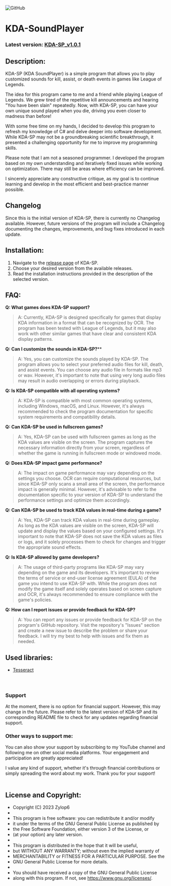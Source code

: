 
  ![GitHub](https://img.shields.io/github/license/Zylop6/KDA-SP?color=%23110&style=for-the-badge)  
# KDA-SoundPlayer

### Latest version:  [KDA-SP_v1.0.1](https://github.com/Zylop6/KDA-SP/releases/tag/v1.0.1)

## **Description:**
KDA-SP (KDA SoundPlayer) is a simple program that allows you to play customized sounds for kill, assist, or death events in games like League of Legends.

The idea for this program came to me and a friend while playing League of Legends. We grew tired of the repetitive kill announcements and hearing "You have been slain" repeatedly. Now, with KDA-SP, you can have your own unique sound played when you die, driving you even closer to madness than before!

With some free time on my hands, I decided to develop this program to refresh my knowledge of C# and delve deeper into software development. While KDA-SP may not be a groundbreaking scientific breakthrough, it presented a challenging opportunity for me to improve my programming skills.

Please note that I am not a seasoned programmer. I developed the program based on my own understanding and iteratively fixed issues while working on optimization. There may still be areas where efficiency can be improved.

I sincerely appreciate any constructive critique, as my goal is to continue learning and develop in the most efficient and best-practice manner possible.

## Changelog
Since this is the initial version of KDA-SP, there is currently no Changelog available. However, future versions of the program will include a Changelog documenting the changes, improvements, and bug fixes introduced in each update.
## Installation:
1.  Navigate to the [release page](https://github.com/Zylop6/KDA-SP/releases) of KDA-SP.
2.  Choose your desired version from the available releases.
3.  Read the installation instructions provided in the description of the selected version.

## FAQ:

**Q: What games does KDA-SP support?** 

> A: Currently, KDA-SP is designed specifically for games that display
> KDA information in a format that can be recognized by OCR. The program
> has been tested with League of Legends, but it may also work with
> other similar games that have clear and consistent KDA display
> patterns.
> 
**Q: Can I customize the sounds in KDA-SP?****

> A: Yes, you can customize the sounds played by KDA-SP. The program allows you to select your preferred audio files for kill, death, and assist events. You can choose any audio file in formats like mp3 or wav. However, it's important to note that using very long audio files may result in audio overlapping or errors during playback.

**Q: Is KDA-SP compatible with all operating systems?** 

> A: KDA-SP is compatible with most common operating systems, including
> Windows, macOS, and Linux. However, it's always recommended to check
> the program documentation for specific system requirements and
> compatibility details.

**Q: Can KDA-SP be used in fullscreen games?** 

> A: Yes, KDA-SP can be used with fullscreen games as long as the KDA
> values are visible on the screen. The program captures the necessary
> information directly from your screen, regardless of whether the game
> is running in fullscreen mode or windowed mode.

**Q: Does KDA-SP impact game performance?** 

> A: The impact on game performance may vary depending on the settings
> you choose. OCR can require computational resources, but since KDA-SP
> only scans a small area of the screen, the performance impact is
> generally minimal. However, it's advisable to refer to the
> documentation specific to your version of KDA-SP to understand the
> performance settings and optimize them accordingly.

**Q: Can KDA-SP be used to track KDA values in real-time during a game?** 

> A: Yes, KDA-SP can track KDA values in real-time during gameplay. As
> long as the KDA values are visible on the screen, KDA-SP will update
> and display the values based on your configured settings. It's
> important to note that KDA-SP does not save the KDA values as files or
> logs, and it solely processes them to check for changes and trigger
> the appropriate sound effects.

**Q: Is KDA-SP allowed by game developers?** 

> A: The usage of third-party programs like KDA-SP may vary depending on
> the game and its developers. It's important to review the terms of
> service or end-user license agreement (EULA) of the game you intend to
> use KDA-SP with. While the program does not modify the game itself and
> solely operates based on screen capture and OCR, it's always
> recommended to ensure compliance with the game's policies.

**Q: How can I report issues or provide feedback for KDA-SP?** 

>A: You can report any issues or provide feedback for KDA-SP on the program's GitHub repository. Visit the repository's "Issues" section and create a new issue to describe the problem or share your feedback. I will try my best to help with issues and fix them as needed.

## Used libraries:
- [Tesseract](https://github.com/tesseract-ocr/tesseract) 

<br>

##

### Support

At the moment, there is no option for financial support. However, this may change in the future. Please refer to the latest version of KDA-SP and its corresponding README file to check for any updates regarding financial support.

### Other ways to support me:
You can also show your support by subscribing to my YouTube channel and following me on other social media platforms. Your engagement and participation are greatly appreciated!

I value any kind of support, whether it's through financial contributions or simply spreading the word about my work. Thank you for your support!
<br><br>

## License and Copyright:

 * Copyright (C) 2023 Zylop6
 *
 * This program is free software: you can redistribute it and/or modify
 * it under the terms of the GNU General Public License as published by
 * the Free Software Foundation, either version 3 of the License, or
 * (at your option) any later version.
 *
 * This program is distributed in the hope that it will be useful,
 * but WITHOUT ANY WARRANTY; without even the implied warranty of
 * MERCHANTABILITY or FITNESS FOR A PARTICULAR PURPOSE. See the
 * GNU General Public License for more details.
 *
 * You should have received a copy of the GNU General Public License
 * along with this program. If not, see <https://www.gnu.org/licenses/>.
